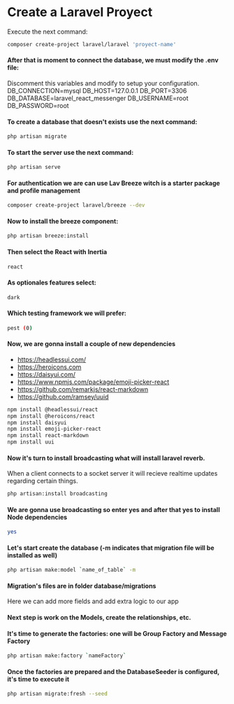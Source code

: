 # Create a Laravel Proyect

Execute the next command:
```bash
composer create-project laravel/laravel 'proyect-name'
```

#### After that is moment to connect the database, we must modify the .env file:

Discomment this variables and modify to setup your configuration.
DB_CONNECTION=mysql
DB_HOST=127.0.0.1
DB_PORT=3306
DB_DATABASE=laravel_react_messenger
DB_USERNAME=root
DB_PASSWORD=root

#### To create a database that doesn't exists use the next command:
```bash
php artisan migrate
```

#### To start the server use the next command:
```bash
php artisan serve
```

#### For authentication we are can use Lav Breeze witch is a starter package and profile management
```bash
composer create-project laravel/breeze --dev
```

#### Now to install the breeze component:
```bash
php artisan breeze:install
```

#### Then select the React with Inertia
```bash
react
```
#### As optionales features select:
```bash
dark
```

#### Which testing framework we will prefer:
```bash
pest (0)
```

#### Now, we are gonna install a couple of new dependencies
- https://headlessui.com/
- https://heroicons.com
- https://daisyui.com/
- https://www.npmjs.com/package/emoji-picker-react
- https://github.com/remarkjs/react-markdown
- https://github.com/ramsey/uuid

```bash
npm install @headlessui/react
npm install @heroicons/react
npm install daisyui
npm install emoji-picker-react
npm install react-markdown
npm install uui
```

#### Now it's turn to install broadcasting what will install laravel reverb.
When a client connects to a socket server it will recieve realtime updates regarding certain things.
```bash
php artisan:install broadcasting
```
#### We are gonna use broadcasting so enter yes and after that yes to install Node dependencies 
```bash
yes
```

#### Let's start create the database (-m indicates that migration file will be installed as well)
```bash
php artisan make:model `name_of_table` -m
```

#### Migration's files are in folder database/migrations
Here we can add more fields and add extra logic to our app

#### Next step is work on the Models, create the relationships, etc.

#### It's time to generate the factories: one will be Group Factory and Message Factory
```bash
php artisan make:factory `nameFactory`
```
#### Once the factories are prepared and the DatabaseSeeder is configured, it's time to execute it
```bash
php artisan migrate:fresh --seed
```

